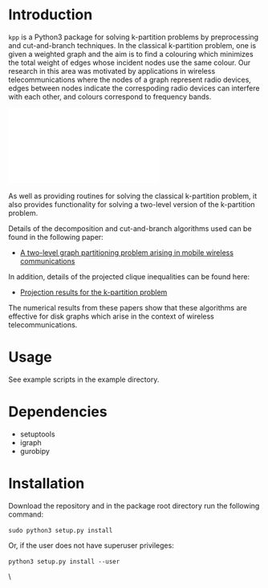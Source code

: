 # Introduction

`kpp` is a Python3 package for solving k-partition problems by preprocessing and cut-and-branch techniques.
In the classical k-partition problem, one is given a weighted graph and the aim is to find a colouring which minimizes the total weight of edges whose incident nodes use the same colour. Our research in this area was motivated by applications in wireless telecommunications where the nodes of a graph represent radio devices, edges between nodes indicate the correspoding radio devices can interfere with each other, and colours correspond to frequency bands.

![A graph colouring](/docs/graph2.pdf "A graph colouring")

As well as providing routines for solving the classical k-partition problem, it also provides functionality for solving a two-level version of the k-partition problem.

Details of the decomposition and cut-and-branch algorithms used can be found in the following paper:

- [A two-level graph partitioning problem arising in mobile wireless communications](https://link.springer.com/article/10.1007%2Fs10589-017-9967-9)

In addition, details of the projected clique inequalities can be found here:

- [Projection results for the k-partition problem](https://doi.org/10.1016/j.disopt.2017.08.001)

The numerical results from these papers show that these algorithms are effective for disk graphs which arise in the context of wireless telecommunications.

# Usage

See example scripts in the example directory.

# Dependencies

- setuptools
- igraph
- gurobipy

# Installation

Download the repository and in the package root directory run the following command:

`sudo python3 setup.py install`

Or, if the user does not have superuser privileges:

`python3 setup.py install --user`


\
